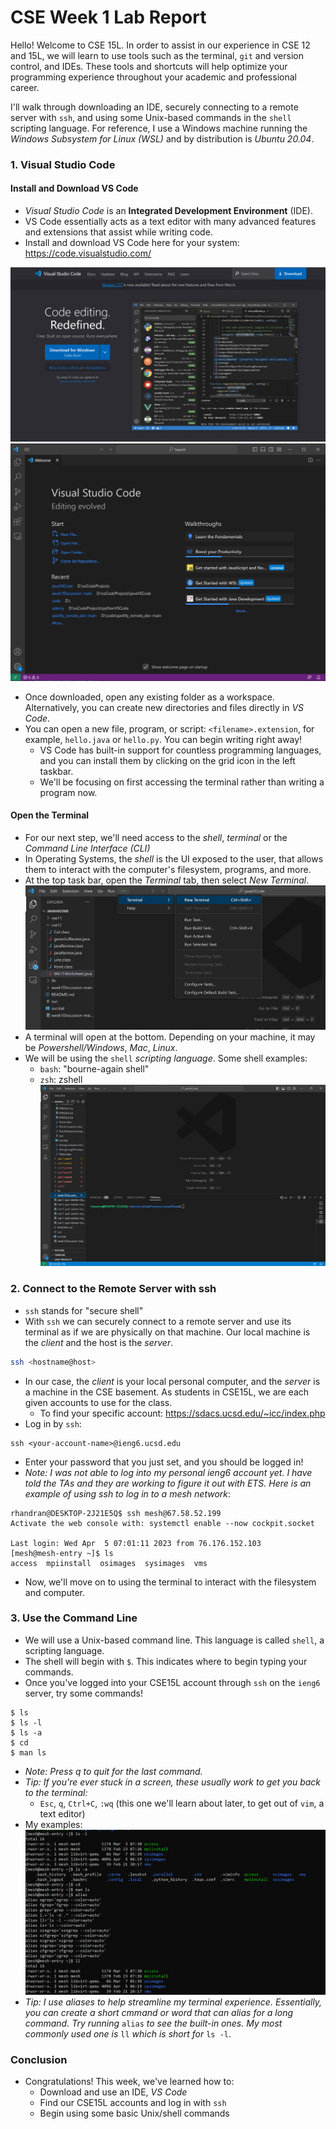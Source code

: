 # CSE Week 1 Lab Report
Hello! Welcome to CSE 15L. In order to assist in our experience in CSE 12 and 15L, we will learn to use tools such as the terminal, `git` and version control, and IDEs. These tools and shortcuts will help optimize your programming experience throughout your academic and professional career.

I'll walk through downloading an IDE, securely connecting to a remote server with `ssh`, and using some Unix-based commands in the `shell` scripting language. For reference, I use a Windows machine running the *Windows Subsystem for Linux (WSL)* and by distribution is *Ubuntu 20.04*. 

### 1. Visual Studio Code
#### Install and Download VS Code
- *Visual Studio Code* is an **Integrated Development Environment** (IDE).
- VS Code essentially acts as a text editor with many advanced features and extensions that assist while writing code.
- Install and download VS Code here for your system: https://code.visualstudio.com/

![Image](docs/VSCodeDownloadPage.png)
![Image](VSCodeHome.png)
- Once downloaded, open any existing folder as a workspace. Alternatively, you can create new directories and files directly in *VS Code*.
- You can open a new file, program, or script: `<filename>.extension`, for example, `hello.java` or `hello.py`. You can begin writing right away! 
	- VS Code has built-in support for countless programming languages, and you can install them by clicking on the grid icon in the left taskbar.
	- We'll be focusing on first accessing the terminal rather than writing a program now.

#### Open the Terminal
- For our next step, we'll need access to the *shell*, *terminal* or the *Command Line Interface (CLI)*
- In Operating Systems, the *shell* is the UI exposed to the user, that allows them to interact with the computer's filesystem, programs, and more.
- At the top task bar, open the *Terminal* tab, then select *New Terminal*.
![image](VSCodeTerminalOpen.png)
- A terminal will open at the bottom. Depending on your machine, it may be *Powershell/Windows*, *Mac*, *Linux*. 
- We will be using the `shell` *scripting language*. Some shell examples:
	- `bash`: "bourne-again shell"
	- `zsh`: zshell
![Image](VSCodeTerminal.png)


### 2. Connect to the Remote Server with ssh 
- `ssh` stands for "secure shell"
- With `ssh` we can securely connect to a remote server and use its terminal as if we are physically on that machine. Our local machine is the *client* and the host is the *server*.
```bash
ssh <hostname@host>
```
- In our case, the *client* is your local personal computer, and the *server* is a machine in the CSE basement. As students in CSE15L, we are each given accounts to use for the class. 
	- To find your specific account: https://sdacs.ucsd.edu/~icc/index.php
- Log in by `ssh`: 
```shell
ssh <your-account-name>@ieng6.ucsd.edu
```
- Enter your password that you just set, and you should be logged in!
- *Note: I was not able to log into my personal ieng6 account yet. I have told the TAs and they are working to figure it out with ETS. Here is an example of using ssh to log in to a mesh network*:

```shell
rhandran@DESKTOP-2J21E5Q$ ssh mesh@67.58.52.199
Activate the web console with: systemctl enable --now cockpit.socket

Last login: Wed Apr  5 07:01:11 2023 from 76.176.152.103
[mesh@mesh-entry ~]$ ls
access  mpiinstall  osimages  sysimages  vms
```
- Now, we'll move on to using the terminal to interact with the filesystem and computer.

### 3. Use the Command Line
- We will use a Unix-based command line. This language is called `shell`, a scripting language.
- The shell will begin with `$`. This indicates where to begin typing your commands.
- Once you've logged into your CSE15L account through `ssh` on the `ieng6` server, try some commands!
```shell
$ ls
$ ls -l
$ ls -a
$ cd 
$ man ls 
```
- *Note: Press q to quit for the last command.*
- *Tip: If you're ever stuck in a screen, these usually work to get you back to the terminal:*
	- `Esc`, `q`, `Ctrl+C`, `:wq` (this one we'll learn about later, to get out of `vim`, a text editor)
- My examples:
![Image](ubuntuSSH.png)
- *Tip: I use aliases to help streamline my terminal experience. Essentially, you can create a short cmmand or word that can alias for a long command. Try running* `alias` *to see the built-in ones. My most commonly used one is* `ll` *which is short for* `ls -l`.

### Conclusion
- Congratulations! This week, we've learned how to:
	- Download and use an IDE, *VS Code*
	- Find our CSE15L accounts and log in with `ssh`
	- Begin using some basic Unix/shell commands

